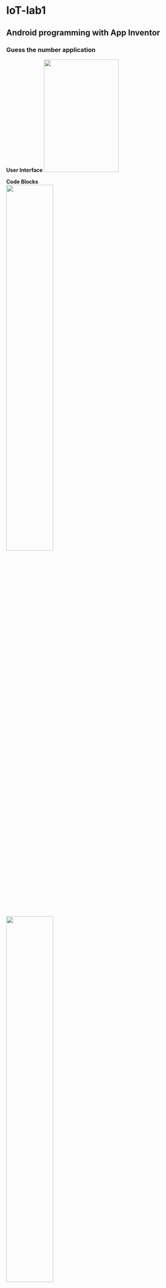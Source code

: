 # IoT-lab1
## Android programming with App Inventor

### Guess the number application   
**User Interface**
<img src="https://i.imgur.com/L4ZcTQT.png" width=200 height=300 />

**Code Blocks**   
<img src="https://i.imgur.com/DEE7MtS.png" width=50% height=50% />   
<img src="https://i.imgur.com/rVt7fPg.png" width=50% height=50% />

### Http post application   
**User Interface**   
<img src="https://i.imgur.com/M3Y9S2X.png" width=200 height=300 />   
**Code Blocks**   
<img src="https://i.imgur.com/nuaYT1c.png" width=50% height=50% />



